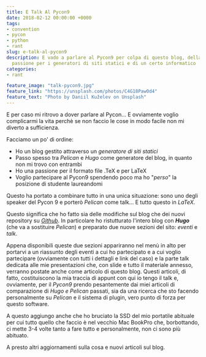 ```yaml
---
title: E Talk Al Pycon9
date: 2018-02-12 00:00:00 +0000
tags:
- convention
- pycon
- python
- rant
slug: e-talk-al-pycon9
description: E vado a parlare al Pycon9 per colpa di questo blog, della mia piccola
  passione per i generatori di siti statici e di un certo informatico
categories:
- rant

feature_image: "talk-pycon9.jpg"
feature_link: "https://unsplash.com/photos/C4G18Paw0d4"
feature_text: "Photo by Daniil Kuželev on Unsplash"
---
```

E per caso mi ritrovo a dover parlare al Pycon... E ovviamente voglio complicarmi la vita perchè se non faccio le cose in modo facile non mi diverto a sufficienza.

Facciamo un po' di ordine:

* Ho un blog gestito attraverso un *generatore di siti statici*
* Passo spesso tra *Pelican* e *Hugo* come generatore del blog, in quanto non mi trovo con entrambi
* Ho una passione per il formato file .TeX e per LaTeX
* Voglio partecipare al Pycon9 spendendo poco ma ho "*perso*" la posizione di studente laureandomi

Questo ha portato a combinare tutto in una unica situazione: sono uno degli speaker del Pycon 9 e porterò *Pelican* come talk... E tutto questo in *LaTeX*.

Questo significa che ho fatto sia delle modifiche sul blog che dei nuovi repository su *[Github](https://github.com/fundor333)*. In particolare ho ristutturato l'intero blog con _**Hugo**_ (che va a sostituire *Pelican*) e preparato due nuove sezioni del sito: *eventi* e *talk*.

Appena disponibili queste due sezioni appariranno nel menù in alto per portarvi a un riassunto degli eventi a cui ho partecipato e a cui voglio partecipare (ovviamente con tutti i dettagli e link del caso) e la parte talk dedicata alle mie presentazioni che, con slide e tutto il materiale annesso, verranno postate anche come articolo di questo blog. Questi articoli, di fatto, costituiscono la mia traccia di appunt con qui io tengo il talk e, ovviamente, per il *Pycon9* prendo pesantemente dai miei articoli di comparazione di *Hugo e Pelican* passati, sia da una ricerca che sto facendo personalmente su *Pelican* e il sistema di plugin, vero punto di forza per questo software.

A questo aggiungo anche che ho bruciato la SSD del mio portatile abituale per cui tutto quello che faccio è nel vecchio Mac BookPro che, borbottando, ci mette 3-4 volte tanto a fare tutto e personalmente, non ci sono più abituato.

A presto altri aggiornamenti sulla cosa e nuovi articoli sul blog.
